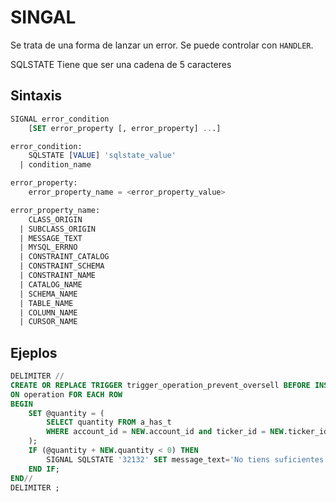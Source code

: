 # SINGAL

Se trata de una forma de lanzar un error. Se puede controlar con `HANDLER`.

SQLSTATE Tiene que ser una cadena de 5 caracteres


## Sintaxis

```sql
SIGNAL error_condition
    [SET error_property [, error_property] ...]

error_condition:
    SQLSTATE [VALUE] 'sqlstate_value'
  | condition_name

error_property:
    error_property_name = <error_property_value>

error_property_name:
    CLASS_ORIGIN
  | SUBCLASS_ORIGIN
  | MESSAGE_TEXT
  | MYSQL_ERRNO
  | CONSTRAINT_CATALOG
  | CONSTRAINT_SCHEMA
  | CONSTRAINT_NAME
  | CATALOG_NAME
  | SCHEMA_NAME
  | TABLE_NAME
  | COLUMN_NAME
  | CURSOR_NAME
```


## Ejeplos

```sql
DELIMITER //
CREATE OR REPLACE TRIGGER trigger_operation_prevent_oversell BEFORE INSERT
ON operation FOR EACH ROW
BEGIN
    SET @quantity = (
        SELECT quantity FROM a_has_t
        WHERE account_id = NEW.account_id and ticker_id = NEW.ticker_id
    );
    IF (@quantity + NEW.quantity < 0) THEN
        SIGNAL SQLSTATE '32132' SET message_text='No tiens suficientes acciones';  
    END IF;
END//
DELIMITER ;
```